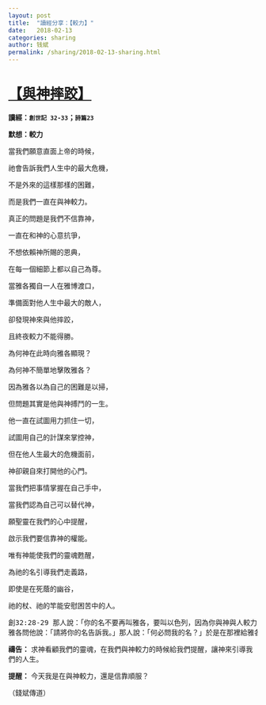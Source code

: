 ```yaml
---
layout: post
title:  "讀經分享：【較力】"
date:   2018-02-13
categories: sharing
author: 钱斌
permalink: /sharing/2018-02-13-sharing.html
---
```


[【與神摔跤】](/daily/2018-02-13-daily.html)
===========


**讀經：`創世記 32-33`；`詩篇23`**

**默想：較力**

當我們願意直面上帝的時候，

祂會告訴我們人生中的最大危機，

不是外來的這樣那樣的困難，

而是我們一直在與神較力。

真正的問題是我們不信靠神，

一直在和神的心意抗爭，

不想依賴神所賜的恩典，

在每一個細節上都以自己為尊。

當雅各獨自一人在雅博渡口，

準備面對他人生中最大的敵人，

卻發現神來與他摔跤，

且終夜較力不能得勝。

為何神在此時向雅各顯現？

為何神不簡單地擊敗雅各？

因為雅各以為自己的困難是以掃，

但問題其實是他與神搏鬥的一生。

他一直在試圖用力抓住一切，

試圖用自己的計謀來掌控神，

但在他人生最大的危機面前，

神卻親自來打開他的心門。

當我們把事情掌握在自己手中，

當我們認為自己可以替代神，

願聖靈在我們的心中提醒，

啟示我們要信靠神的權能。

唯有神能使我們的靈魂甦醒，

為祂的名引導我們走義路，

即使是在死蔭的幽谷，

祂的杖、祂的竿能安慰困苦中的人。

<pre>創32:28-29 那人說：「你的名不要再叫雅各，要叫以色列，因為你與神與人較力，都得了勝。」
雅各問他說：「請將你的名告訴我。」那人說：「何必問我的名？」於是在那裡給雅各祝福。</pre>

**禱告：**
求神看顧我們的靈魂，在我們與神較力的時候給我們提醒，讓神來引導我們的人生。

**提醒：**
今天我是在與神較力，還是信靠順服？

（錢斌傳道）
